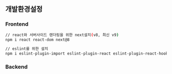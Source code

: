 ## 개발환경설정 

### Frontend

```bash
// react와 서버사이드 렌더링을 위한 next설치(v8, 최신 v9)
npm i react react-dom next@8

// eslint를 위한 설치 
npm i eslint-plugin-import eslint-plugin-react eslint-plugin-react-hooks 
```

### Backend